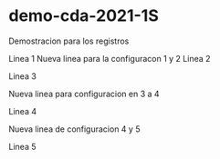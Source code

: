 # demo-cda-2021-1S
Demostracion para los registros

Linea 1
Nueva linea para la configuracon 1 y 2
Linea 2

Linea 3

Nueva linea para configuracion en 3 a 4

Linea 4

Nueva linea de configuracion 4 y 5 

Linea 5
